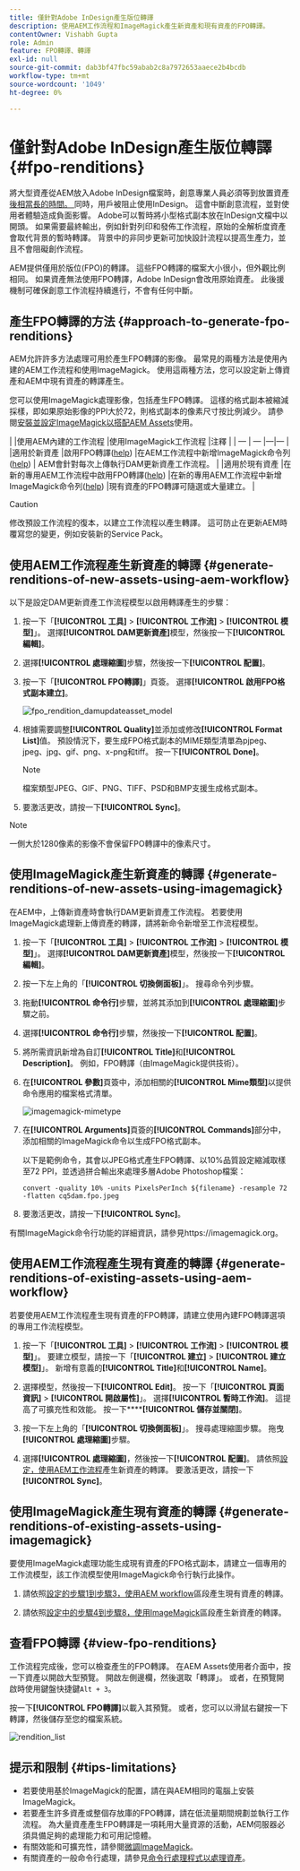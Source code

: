 ```yaml
---
title: 僅針對Adobe InDesign產生版位轉譯
description: 使用AEM工作流程和ImageMagick產生新資產和現有資產的FPO轉譯。
contentOwner: Vishabh Gupta
role: Admin
feature: FPO轉譯、轉譯
exl-id: null
source-git-commit: dab3bf47fbc59abab2c8a7972653aaece2b4bcdb
workflow-type: tm+mt
source-wordcount: '1049'
ht-degree: 0%

---
```


# 僅針對Adobe InDesign產生版位轉譯 {#fpo-renditions}

將大型資產從AEM放入Adobe InDesign檔案時，創意專業人員必須等到放置資產[後相當長的時間。 ](https://helpx.adobe.com/indesign/using/placing-graphics.html)同時，用戶被阻止使用InDesign。 這會中斷創意流程，並對使用者體驗造成負面影響。 Adobe可以暫時將小型格式副本放在InDesign文檔中以開頭。 如果需要最終輸出，例如針對列印和發佈工作流程，原始的全解析度資產會取代背景的暫時轉譯。 背景中的非同步更新可加快設計流程以提高生產力，並且不會阻礙創作流程。

AEM提供僅用於版位(FPO)的轉譯。 這些FPO轉譯的檔案大小很小，但外觀比例相同。 如果資產無法使用FPO轉譯，Adobe InDesign會改用原始資產。 此後援機制可確保創意工作流程持續進行，不會有任何中斷。

## 產生FPO轉譯的方法 {#approach-to-generate-fpo-renditions}

AEM允許許多方法處理可用於產生FPO轉譯的影像。 最常見的兩種方法是使用內建的AEM工作流程和使用ImageMagick。 使用這兩種方法，您可以設定新上傳資產和AEM中現有資產的轉譯產生。

您可以使用ImageMagick處理影像，包括產生FPO轉譯。 這樣的格式副本被縮減採樣，即如果原始影像的PPI大於72，則格式副本的像素尺寸按比例減少。 請參閱[安裝並設定ImageMagick以搭配AEM Assets](https://experienceleague.adobe.com/docs/experience-manager-65/assets/extending/best-practices-for-imagemagick.html)使用。

|  |使用AEM內建的工作流程 |使用ImageMagick工作流程 |注釋 |
| — | — |—|— |
|適用於新資產 |啟用FPO轉譯([help](#generate-renditions-of-new-assets-using-aem-workflow)) |在AEM工作流程中新增ImageMagick命令列([help](#generate-renditions-of-new-assets-using-imagemagick)) | AEM會針對每次上傳執行DAM更新資產工作流程。 |
|適用於現有資產 |在新的專用AEM工作流程中啟用FPO轉譯([help](#generate-renditions-of-existing-assets-using-aem-workflow)) |在新的專用AEM工作流程中新增ImageMagick命令列([help](#generate-renditions-of-existing-assets-using-imagemagick)) |現有資產的FPO轉譯可隨選或大量建立。 |

>[!CAUTION]
>
>修改預設工作流程的復本，以建立工作流程以產生轉譯。 這可防止在更新AEM時覆寫您的變更，例如安裝新的Service Pack。

## 使用AEM工作流程產生新資產的轉譯 {#generate-renditions-of-new-assets-using-aem-workflow}

以下是設定DAM更新資產工作流程模型以啟用轉譯產生的步驟：

1. 按一下「**[!UICONTROL 工具]** > **[!UICONTROL 工作流]** > **[!UICONTROL 模型]**」。 選擇&#x200B;**[!UICONTROL DAM更新資產]**&#x200B;模型，然後按一下&#x200B;**[!UICONTROL 編輯]**。

1. 選擇&#x200B;**[!UICONTROL 處理縮圖]**&#x200B;步驟，然後按一下&#x200B;**[!UICONTROL 配置]**。

1. 按一下「**[!UICONTROL FPO轉譯]**」頁簽。 選擇&#x200B;**[!UICONTROL 啟用FPO格式副本建立]**。

   ![fpo_rendition_damupdateasset_model](assets/fpo_rendition_damupdateasset_model.png)

1. 根據需要調整&#x200B;**[!UICONTROL Quality]**&#x200B;並添加或修改&#x200B;**[!UICONTROL Format List]**&#x200B;值。 預設情況下，要生成FPO格式副本的MIME類型清單為pjpeg、jpeg、jpg、gif、png、x-png和tiff。 按一下&#x200B;**[!UICONTROL Done]**。

   >[!NOTE]
   >
   >檔案類型JPEG、GIF、PNG、TIFF、PSD和BMP支援生成格式副本。

1. 要激活更改，請按一下&#x200B;**[!UICONTROL Sync]**。

>[!NOTE]
>
>一側大於1280像素的影像不會保留FPO轉譯中的像素尺寸。

## 使用ImageMagick產生新資產的轉譯 {#generate-renditions-of-new-assets-using-imagemagick}

在AEM中，上傳新資產時會執行DAM更新資產工作流程。 若要使用ImageMagick處理新上傳資產的轉譯，請將新命令新增至工作流程模型。

1. 按一下「**[!UICONTROL 工具]** > **[!UICONTROL 工作流]** > **[!UICONTROL 模型]**」。 選擇&#x200B;**[!UICONTROL DAM更新資產]**&#x200B;模型，然後按一下&#x200B;**[!UICONTROL 編輯]**。

1. 按一下左上角的「**[!UICONTROL 切換側面板]**」。 搜尋命令列步驟。

1. 拖動&#x200B;**[!UICONTROL 命令行]**&#x200B;步驟，並將其添加到&#x200B;**[!UICONTROL 處理縮圖]**&#x200B;步驟之前。

1. 選擇&#x200B;**[!UICONTROL 命令行]**&#x200B;步驟，然後按一下&#x200B;**[!UICONTROL 配置]**。

1. 將所需資訊新增為自訂&#x200B;**[!UICONTROL Title]**&#x200B;和&#x200B;**[!UICONTROL Description]**。 例如，FPO轉譯（由ImageMagick提供技術）。

1. 在&#x200B;**[!UICONTROL 參數]**&#x200B;頁簽中，添加相關的&#x200B;**[!UICONTROL Mime類型]**&#x200B;以提供命令應用的檔案格式清單。

   ![imagemagick-mimetype](assets/imagemagick-mimetype.png)

1. 在&#x200B;**[!UICONTROL Arguments]**&#x200B;頁簽的&#x200B;**[!UICONTROL Commands]**&#x200B;部分中，添加相關的ImageMagick命令以生成FPO格式副本。

   以下是範例命令，其會以JPEG格式產生FPO轉譯、以10%品質設定縮減取樣至72 PPI，並透過拼合輸出來處理多層Adobe Photoshop檔案：

   `convert -quality 10% -units PixelsPerInch ${filename} -resample 72 -flatten cq5dam.fpo.jpeg`

1. 要激活更改，請按一下&#x200B;**[!UICONTROL Sync]**。

有關ImageMagick命令行功能的詳細資訊，請參見https://imagemagick.org。

## 使用AEM工作流程產生現有資產的轉譯 {#generate-renditions-of-existing-assets-using-aem-workflow}

若要使用AEM工作流程產生現有資產的FPO轉譯，請建立使用內建FPO轉譯選項的專用工作流程模型。

1. 按一下「**[!UICONTROL 工具]** > **[!UICONTROL 工作流]** > **[!UICONTROL 模型]**」。 要建立模型，請按一下「**[!UICONTROL 建立]** > **[!UICONTROL 建立模型]**」。 新增有意義的&#x200B;**[!UICONTROL Title]**&#x200B;和&#x200B;**[!UICONTROL Name]**。

1. 選擇模型，然後按一下&#x200B;**[!UICONTROL Edit]**。 按一下「**[!UICONTROL 頁面資訊]** > **[!UICONTROL 開啟屬性]**」。 選擇&#x200B;**[!UICONTROL 暫時工作流]**。 這提高了可擴充性和效能。 按一下&#x200B;******[!UICONTROL 儲存並關閉]**。

1. 按一下左上角的「**[!UICONTROL 切換側面板]**」。 搜尋處理縮圖步驟。 拖曳&#x200B;**[!UICONTROL 處理縮圖]**&#x200B;步驟。

1. 選擇&#x200B;**[!UICONTROL 處理縮圖]**，然後按一下&#x200B;**[!UICONTROL 配置]**。 請依照[設定，使用AEM工作流程](#generate-renditions-of-new-assets-using-aem-workflow)產生新資產的轉譯。 要激活更改，請按一下&#x200B;**[!UICONTROL Sync]**。


## 使用ImageMagick產生現有資產的轉譯 {#generate-renditions-of-existing-assets-using-imagemagick}

要使用ImageMagick處理功能生成現有資產的FPO格式副本，請建立一個專用的工作流模型，該工作流模型使用ImageMagick命令行執行此操作。

1. 請依照[設定的步驟1到步驟3，使用AEM workflow](#generate-renditions-of-existing-assets-using-aem-workflow)區段產生現有資產的轉譯。

1. 請依照[設定中的步驟4到步驟8，使用ImageMagick](#generate-renditions-of-new-assets-using-imagemagick)區段產生新資產的轉譯。


## 查看FPO轉譯 {#view-fpo-renditions}

工作流程完成後，您可以檢查產生的FPO轉譯。 在AEM Assets使用者介面中，按一下資產以開啟大型預覽。 開啟左側邊欄，然後選取「轉譯」。 或者，在預覽開啟時使用鍵盤快捷鍵`Alt + 3`。

按一下&#x200B;**[!UICONTROL FPO轉譯]**&#x200B;以載入其預覽。 或者，您可以以滑鼠右鍵按一下轉譯，然後儲存至您的檔案系統。

![rendition_list](assets/rendition_list.png)


## 提示和限制 {#tips-limitations}

* 若要使用基於ImageMagick的配置，請在與AEM相同的電腦上安裝ImageMagick。
* 若要產生許多資產或整個存放庫的FPO轉譯，請在低流量期間規劃並執行工作流程。 為大量資產產生FPO轉譯是一項耗用大量資源的活動，AEM伺服器必須具備足夠的處理能力和可用記憶體。
* 有關效能和可擴充性，請參閱[微調ImageMagick](https://experienceleague.adobe.com/docs/experience-manager-65/assets/administer/performance-tuning-guidelines.html)。
* 有關資產的一般命令行處理，請參見[命令行處理程式以處理資產](https://experienceleague.adobe.com/docs/experience-manager-65/assets/extending/media-handlers.html)。